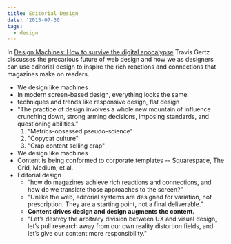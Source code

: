 ```yaml
---
title: Editorial Design
date: '2015-07-30'
tags:
  - design
---
```

In [Design Machines: How to survive the digital apocalypse](https://louderthanten.com/articles/story/design-machines) Travis Gertz discusses the precarious future of web design and how we as designers can use editorial design to inspire the rich reactions and connections that magazines make on readers.<!--more-->

- We design like machines
- In modern screen-based design, everything looks the same.
- techniques and trends like responsive design, flat design
- "The practice of design involves a whole new mountain of influence crunching down, strong arming decisions, imposing standards, and questioning abilities."
    1. "Metrics-obsessed pseudo-science"
    2. "Copycat culture"
    3. "Crap content selling crap"
- We design like machines
- Content is being conformed to corporate templates -- Squarespace, The Grid, Medium, et al.
- Editorial design
    - “how do magazines achieve rich reactions and connections, and how do we translate those approaches to the screen?”
    - "Unlike the web, editorial systems are designed for variation, not prescription. They are a starting point, not a final deliverable."
    - __Content drives design and design augments the content.__
    - "Let’s destroy the arbitrary division between UX and visual design, let’s pull research away from our own reality distortion fields, and let’s give our content more responsibility."
